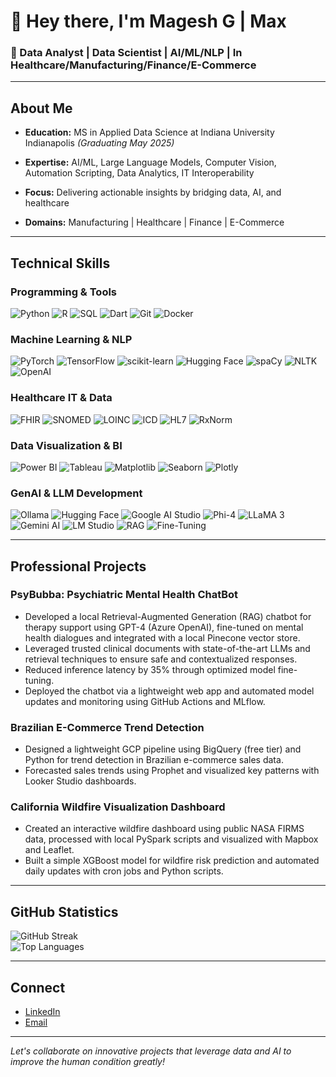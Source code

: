 # 👋 Hey there, I'm Magesh G | Max

### 🚀 Data Analyst | Data Scientist | AI/ML/NLP | In Healthcare/Manufacturing/Finance/E-Commerce

---

## About Me

- **Education:** MS in Applied Data Science at Indiana University Indianapolis *(Graduating May 2025)*

- **Expertise:** AI/ML, Large Language Models, Computer Vision, Automation Scripting, Data Analytics, IT Interoperability

- **Focus:** Delivering actionable insights by bridging data, AI, and healthcare

- **Domains:** Manufacturing | Healthcare | Finance | E-Commerce

---

## Technical Skills

### Programming & Tools
![Python](https://img.shields.io/badge/python-3670A0?style=for-the-badge&logo=python&logoColor=ffdd54)
![R](https://img.shields.io/badge/r-%23276DC3.svg?style=for-the-badge&logo=r&logoColor=white)
![SQL](https://img.shields.io/badge/SQL-%23CC2927.svg?style=for-the-badge&logo=microsoft%20sql%20server&logoColor=white)
![Dart](https://img.shields.io/badge/dart-%230175C2.svg?style=for-the-badge&logo=dart&logoColor=white)
![Git](https://img.shields.io/badge/git-%23F05033.svg?style=for-the-badge&logo=git&logoColor=white)
![Docker](https://img.shields.io/badge/docker-%230db7ed.svg?style=for-the-badge&logo=docker&logoColor=white)

### Machine Learning & NLP
![PyTorch](https://img.shields.io/badge/PyTorch-%23EE4C2C.svg?style=for-the-badge&logo=PyTorch&logoColor=white)
![TensorFlow](https://img.shields.io/badge/TensorFlow-%23FF6F00.svg?style=for-the-badge&logo=TensorFlow&logoColor=white)
![scikit-learn](https://img.shields.io/badge/scikit--learn-%23F7931E.svg?style=for-the-badge&logo=scikit-learn&logoColor=white)
![Hugging Face](https://img.shields.io/badge/HuggingFace-%23FFCC00.svg?style=for-the-badge&logo=huggingface&logoColor=black)
![spaCy](https://img.shields.io/badge/spaCy-%23167DFF.svg?style=for-the-badge&logo=spacy&logoColor=white)
![NLTK](https://img.shields.io/badge/NLTK-%233F4F75.svg?style=for-the-badge&logo=nltk&logoColor=white)
![OpenAI](https://img.shields.io/badge/OpenAI-%234ea94b.svg?style=for-the-badge&logo=openai&logoColor=white)

### Healthcare IT & Data
![FHIR](https://img.shields.io/badge/FHIR-%23FF4500.svg?style=for-the-badge&logo=fhir&logoColor=white)
![SNOMED](https://img.shields.io/badge/SNOMED-%230072C6.svg?style=for-the-badge&logo=snomed&logoColor=white)
![LOINC](https://img.shields.io/badge/LOINC-%23D00000.svg?style=for-the-badge&logo=loinc&logoColor=white)
![ICD](https://img.shields.io/badge/ICD-%2329B5E8.svg?style=for-the-badge&logo=icd&logoColor=white)
![HL7](https://img.shields.io/badge/HL7-%23FF4500.svg?style=for-the-badge&logo=fhir&logoColor=white)
![RxNorm](https://img.shields.io/badge/RxNorm-%23FF4500.svg?style=for-the-badge&logo=fhir&logoColor=white)


### Data Visualization & BI
![Power BI](https://img.shields.io/badge/power_bi-F2C811?style=for-the-badge&logo=powerbi&logoColor=black)
![Tableau](https://img.shields.io/badge/Tableau-%23E97627.svg?style=for-the-badge&logo=tableau&logoColor=white)
![Matplotlib](https://img.shields.io/badge/Matplotlib-%23ffffff.svg?style=for-the-badge&logo=Matplotlib&logoColor=black)
![Seaborn](https://img.shields.io/badge/Seaborn-%230C55A5.svg?style=for-the-badge&logo=seaborn&logoColor=white)
![Plotly](https://img.shields.io/badge/Plotly-%233F4F75.svg?style=for-the-badge&logo=plotly&logoColor=white)

### GenAI & LLM Development
![Ollama](https://img.shields.io/badge/Ollama-%23000000.svg?style=for-the-badge&logo=ollama&logoColor=white)
![Hugging Face](https://img.shields.io/badge/HuggingFace-%23FFCC00.svg?style=for-the-badge&logo=huggingface&logoColor=black)
![Google AI Studio](https://img.shields.io/badge/Google%20AI%20Studio-%234285F4.svg?style=for-the-badge&logo=google&logoColor=white)
![Phi-4](https://img.shields.io/badge/Phi--4-%23D00000.svg?style=for-the-badge&logo=openai&logoColor=white)
![LLaMA 3](https://img.shields.io/badge/LLaMA%203-%230072C6.svg?style=for-the-badge&logo=meta&logoColor=white)
![Gemini AI](https://img.shields.io/badge/Gemini%20AI-%23EA4335.svg?style=for-the-badge&logo=google&logoColor=white)
![LM Studio](https://img.shields.io/badge/LM%20Studio-%230074C2.svg?style=for-the-badge&logo=lmstudio&logoColor=white)
![RAG](https://img.shields.io/badge/RAG-%234C8EAF.svg?style=for-the-badge&logo=openai&logoColor=white)
![Fine-Tuning](https://img.shields.io/badge/Fine--Tuning-%23FF5733.svg?style=for-the-badge&logo=tensorflow&logoColor=white)

---

## Professional Projects

### PsyBubba: Psychiatric Mental Health ChatBot
- Developed a local Retrieval-Augmented Generation (RAG) chatbot for therapy support using GPT-4 (Azure OpenAI), fine-tuned on mental health dialogues and integrated with a local Pinecone vector store.
- Leveraged trusted clinical documents with state-of-the-art LLMs and retrieval techniques to ensure safe and contextualized responses.
- Reduced inference latency by 35% through optimized model fine-tuning.
- Deployed the chatbot via a lightweight web app and automated model updates and monitoring using GitHub Actions and MLflow.

### Brazilian E-Commerce Trend Detection
- Designed a lightweight GCP pipeline using BigQuery (free tier) and Python for trend detection in Brazilian e-commerce sales data.
- Forecasted sales trends using Prophet and visualized key patterns with Looker Studio dashboards.

### California Wildfire Visualization Dashboard
- Created an interactive wildfire dashboard using public NASA FIRMS data, processed with local PySpark scripts and visualized with Mapbox and Leaflet.
- Built a simple XGBoost model for wildfire risk prediction and automated daily updates with cron jobs and Python scripts.


---

## GitHub Statistics

![GitHub Streak](https://nirzak-streak-stats.vercel.app/?user=supermax01&theme=dark&hide_border=false)  
![Top Languages](https://github-readme-stats.vercel.app/api/top-langs/?username=supermax01&theme=dark&hide_border=false&include_all_commits=false&count_private=false&layout=compact)

---

## Connect

- [LinkedIn](https://www.linkedin.com/in/mageshgovind/)
- [Email](mailto:govindmagesh@yahoo.com)

---

*Let's collaborate on innovative projects that leverage data and AI to improve the human condition greatly!*
